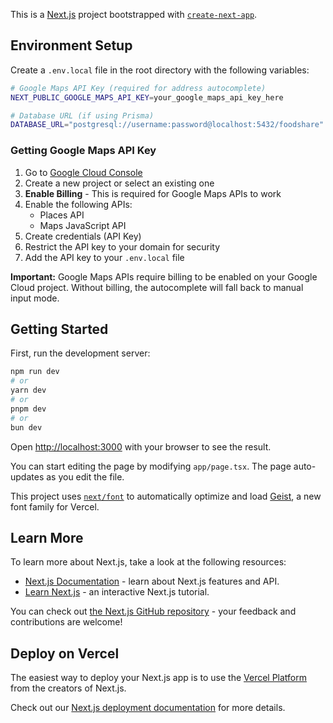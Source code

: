 This is a [Next.js](https://nextjs.org) project bootstrapped with [`create-next-app`](https://nextjs.org/docs/app/api-reference/cli/create-next-app).

## Environment Setup

Create a `.env.local` file in the root directory with the following variables:

```bash
# Google Maps API Key (required for address autocomplete)
NEXT_PUBLIC_GOOGLE_MAPS_API_KEY=your_google_maps_api_key_here

# Database URL (if using Prisma)
DATABASE_URL="postgresql://username:password@localhost:5432/foodshare"
```

### Getting Google Maps API Key

1. Go to [Google Cloud Console](https://console.cloud.google.com/)
2. Create a new project or select an existing one
3. **Enable Billing** - This is required for Google Maps APIs to work
4. Enable the following APIs:
   - Places API
   - Maps JavaScript API
5. Create credentials (API Key)
6. Restrict the API key to your domain for security
7. Add the API key to your `.env.local` file

**Important:** Google Maps APIs require billing to be enabled on your Google Cloud project. Without billing, the autocomplete will fall back to manual input mode.

## Getting Started

First, run the development server:

```bash
npm run dev
# or
yarn dev
# or
pnpm dev
# or
bun dev
```

Open [http://localhost:3000](http://localhost:3000) with your browser to see the result.

You can start editing the page by modifying `app/page.tsx`. The page auto-updates as you edit the file.

This project uses [`next/font`](https://nextjs.org/docs/app/building-your-application/optimizing/fonts) to automatically optimize and load [Geist](https://vercel.com/font), a new font family for Vercel.

## Learn More

To learn more about Next.js, take a look at the following resources:

- [Next.js Documentation](https://nextjs.org/docs) - learn about Next.js features and API.
- [Learn Next.js](https://nextjs.org/learn) - an interactive Next.js tutorial.

You can check out [the Next.js GitHub repository](https://github.com/vercel/next.js) - your feedback and contributions are welcome!

## Deploy on Vercel

The easiest way to deploy your Next.js app is to use the [Vercel Platform](https://vercel.com/new?utm_medium=default-template&filter=next.js&utm_source=create-next-app&utm_campaign=create-next-app-readme) from the creators of Next.js.

Check out our [Next.js deployment documentation](https://nextjs.org/docs/app/building-your-application/deploying) for more details.

